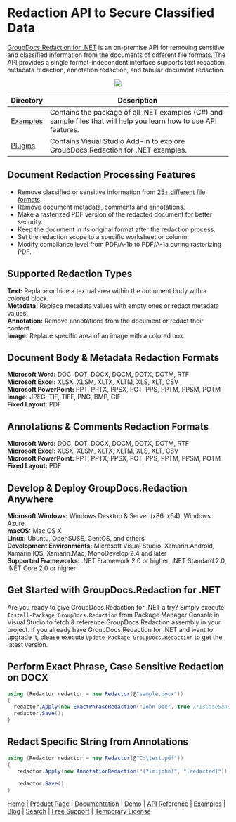 # Redaction API to Secure Classified Data

[GroupDocs.Redaction for .NET](https://products.groupdocs.com/redaction/net) is an on-premise API for removing sensitive and classified information from the documents of different file formats. The API provides a single format-independent interface supports text redaction, metadata redaction, annotation redaction, and tabular document redaction. 

<p align="center">

  <a title="Download complete GroupDocs.Redaction for .NET source code" href="https://github.com/groupdocs-redaction/GroupDocs.Redaction-for-.NET/archive/master.zip">
	<img src="https://raw.github.com/AsposeExamples/java-examples-dashboard/master/images/downloadZip-Button-Large.png" />
  </a>
</p>

Directory | Description
--------- | -----------
[Examples](https://github.com/groupdocs-redaction/GroupDocs.Redaction-for-.NET/tree/master/Examples)  | Contains the package of all .NET examples (C#) and sample files that will help you learn how to use API features. 
[Plugins](https://github.com/groupdocs-redaction/GroupDocs.Redaction-for-.NET/tree/master/Plugins/GroupDocsRedactionVSPlugin) | Contains Visual Studio Add-in to explore GroupDocs.Redaction for .NET examples.

## Document Redaction Processing Features

- Remove classified or sensitive information from [25+ different file formats](https://docs.groupdocs.com/redaction/net/supported-document-formats).
- Remove document metadata, comments and annotations.
- Make a rasterized PDF version of the redacted document for better security.
- Keep the document in its original format after the redaction process.
- Set the redaction scope to a specific worksheet or column.
- Modify compliance level from PDF/A-1b to PDF/A-1a during rasterizing PDF.

## Supported Redaction Types

**Text:** Replace or hide a textual area within the document body with a colored block.\
**Metadata:** Replace metadata values with empty ones or redact metadata values.\
**Annotation:** Remove annotations from the document or redact their content.\
**Image:** Replace specific area of an image with a colored box.

## Document Body & Metadata Redaction Formats

**Microsoft Word:** DOC, DOT, DOCX, DOCM, DOTX, DOTM, RTF\
**Microsoft Excel:** XLSX, XLSM, XLTX, XLTM, XLS, XLT, CSV\
**Microsoft PowerPoint:** PPT, PPTX, PPSX, POT, PPS, PPTM, PPSM, POTM\
**Image:** JPEG, TIF, TIFF, PNG, BMP, GIF\
**Fixed Layout:** PDF

## Annotations & Comments Redaction Formats

**Microsoft Word:** DOC, DOT, DOCX, DOCM, DOTX, DOTM, RTF\
**Microsoft Excel:** XLSX, XLSM, XLTX, XLTM, XLS, XLT, CSV\
**Microsoft PowerPoint:** PPT, PPTX, PPSX, POT, PPS, PPTM, PPSM, POTM\
**Fixed Layout:** PDF

## Develop & Deploy GroupDocs.Redaction Anywhere

**Microsoft Windows:** Windows Desktop & Server (x86, x64), Windows Azure\
**macOS:** Mac OS X\
**Linux:** Ubuntu, OpenSUSE, CentOS, and others\
**Development Environments:** Microsoft Visual Studio, Xamarin.Android, Xamarin.IOS, Xamarin.Mac, MonoDevelop 2.4 and later\
**Supported Frameworks:** .NET Framework 2.0 or higher, .NET Standard 2.0, .NET Core 2.0 or higher

## Get Started with GroupDocs.Redaction for .NET

Are you ready to give GroupDocs.Redaction for .NET a try? Simply execute `Install-Package GroupDocs.Redaction` from Package Manager Console in Visual Studio to fetch & reference GroupDocs.Redaction assembly in your project. If you already have GroupDocs.Redaction for .NET and want to upgrade it, please execute `Update-Package GroupDocs.Redaction` to get the latest version.

## Perform Exact Phrase, Case Sensitive Redaction on DOCX

```csharp
using (Redactor redactor = new Redactor(@"sample.docx"))
{
  redactor.Apply(new ExactPhraseRedaction("John Doe", true /*isCaseSensitive*/, new ReplacementOptions("[personal]")));
  redactor.Save();
}
```

## Redact Specific String from Annotations

```csharp
using (Redactor redactor = new Redactor(@"C:\test.pdf"))
{
   redactor.Apply(new AnnotationRedaction("(?im:john)", "[redacted]"));

   redactor.Save()
}
```

[Home](https://www.groupdocs.com/) | [Product Page](https://products.groupdocs.com/redaction/net) | [Documentation](https://docs.groupdocs.com/redaction/net) | [Demo](https://products.groupdocs.app/redaction/family) | [API Reference](https://apireference.groupdocs.com/redaction/net) | [Examples](https://github.com/groupdocs-redaction/GroupDocs.Redaction-for-.NET) | [Blog](https://blog.groupdocs.com/category/redaction/) | [Search](https://search.groupdocs.com/) | [Free Support](https://forum.groupdocs.com/c/redaction) | [Temporary License](https://purchase.groupdocs.com/temporary-license)
